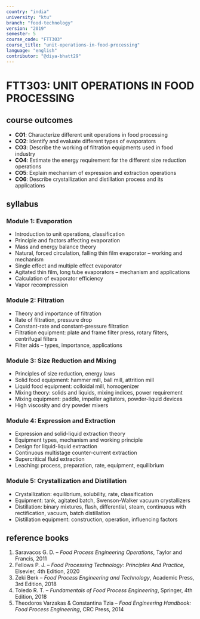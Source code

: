 ```yaml
---
country: "india"
university: "ktu"
branch: "food-technology"
version: "2019"
semester: 5
course_code: "FTT303"
course_title: "unit-operations-in-food-processing"
language: "english"
contributor: "@diya-bhatt29"
---
```


# FTT303: UNIT OPERATIONS IN FOOD PROCESSING

## course outcomes

- **CO1**: Characterize different unit operations in food processing  
- **CO2**: Identify and evaluate different types of evaporators  
- **CO3**: Describe the working of filtration equipments used in food industry  
- **CO4**: Estimate the energy requirement for the different size reduction operations  
- **CO5**: Explain mechanism of expression and extraction operations  
- **CO6**: Describe crystallization and distillation process and its applications  

## syllabus

### Module 1: Evaporation

- Introduction to unit operations, classification  
- Principle and factors affecting evaporation  
- Mass and energy balance theory  
- Natural, forced circulation, falling thin film evaporator – working and mechanism  
- Single effect and multiple effect evaporator  
- Agitated thin film, long tube evaporators – mechanism and applications  
- Calculation of evaporator efficiency  
- Vapor recompression  

### Module 2: Filtration

- Theory and importance of filtration  
- Rate of filtration, pressure drop  
- Constant-rate and constant-pressure filtration  
- Filtration equipment: plate and frame filter press, rotary filters, centrifugal filters  
- Filter aids – types, importance, applications  

### Module 3: Size Reduction and Mixing

- Principles of size reduction, energy laws  
- Solid food equipment: hammer mill, ball mill, attrition mill  
- Liquid food equipment: colloidal mill, homogenizer  
- Mixing theory: solids and liquids, mixing indices, power requirement  
- Mixing equipment: paddle, impeller agitators, powder-liquid devices  
- High viscosity and dry powder mixers  

### Module 4: Expression and Extraction

- Expression and solid-liquid extraction theory  
- Equipment types, mechanism and working principle  
- Design for liquid-liquid extraction  
- Continuous multistage counter-current extraction  
- Supercritical fluid extraction  
- Leaching: process, preparation, rate, equipment, equilibrium  

### Module 5: Crystallization and Distillation

- Crystallization: equilibrium, solubility, rate, classification  
- Equipment: tank, agitated batch, Swenson-Walker vacuum crystallizers  
- Distillation: binary mixtures, flash, differential, steam, continuous with rectification, vacuum, batch distillation  
- Distillation equipment: construction, operation, influencing factors  

## reference books

1. Saravacos G. D. – *Food Process Engineering Operations*, Taylor and Francis, 2011  
2. Fellows P. J. – *Food Processing Technology: Principles And Practice*, Elsevier, 4th Edition, 2020  
3. Zeki Berk – *Food Process Engineering and Technology*, Academic Press, 3rd Edition, 2018  
4. Toledo R. T. – *Fundamentals of Food Process Engineering*, Springer, 4th Edition, 2018  
5. Theodoros Varzakas & Constantina Tzia – *Food Engineering Handbook: Food Process Engineering*, CRC Press, 2014  
